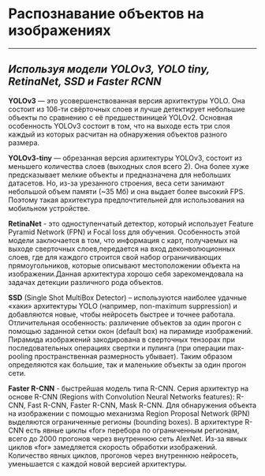 # Распознавание объектов на изображениях
-----------------------------------------------------------------
*Используя модели YOLOv3, YOLO tiny, RetinaNet, SSD и Faster RCNN*
-----------------------------------------------------------------


**YOLOv3** — это усовершенствованная версия архитектуры YOLO. Она состоит из 106-ти 
свёрточных слоев и лучше детектирует небольшие объекты по сравнению с её предшествиницей YOLOv2. 
Основная особенность YOLOv3 состоит в том, что на выходе есть три слоя каждый из которых расчитан на обнаружения объектов разного размера.

**YOLOv3-tiny** — обрезанная версия архитектуры YOLOv3, состоит из меньшего количества слоев (выходных слоя всего 2). Она более хуже предсказывает
мелкие объекты и предназначена для небольших датасетов. Но, из-за урезанного строения, веса сети занимают небольшой объем памяти (~35 Мб) и она 
выдает более высокий FPS. Поэтому такая архитектура предпочтительней для использования на мобильном устройстве.

**RetinaNet** - это одноступенчатый детектор, который использует Feature Pyramid Network (FPN) и Focal loss для обучения.
Особенность этой модели заключается в том, что информация с карт, получаемых на выходе сверточных слоев,передается на 
вход деконволюционных слоев, где для каждого строится свой набор ограничивающих прямоугольников, которые описывают 
местоположении объекта на изображении.Данная архитектура хорошо себя зарекомендовала на задачах детекции различного рода объектов. 

**SSD** (Single Shot MultiBox Detector) – используются наиболее удачные «хаки» архитектуры YOLO (например, non-maximum suppression) 
и добавляются новые, чтобы нейросеть быстрее и точнее работала. Отличительная особенность: различение объектов за один прогон 
с помощью заданной сетки окон (default box) на пирамиде изображений. Пирамида изображений закодирована в сверточных тензорах 
при последовательных операциях свертки и пулинга (при операции max-pooling пространственная размерность убывает). 
Таким образом определяются как большие, так и маленькие объекты за один прогон сети.

**Faster R-CNN** - быстрейшая модель типа R-CNN.
Серия архитектур на основе R-CNN (Regions with Convolution Neural Networks features): R-CNN, Fast R-CNN, Faster R-CNN, Mask R-CNN. 
Для обнаружения объекта на изображении с помощью механизма Region Proposal Network (RPN) выделяются ограниченные регионы (bounding boxes).
В архитектуре R-CNN есть явные циклы «for» перебора по ограниченным регионам, всего до 2000 прогонов через внутреннюю сеть AlexNet. 
Из-за явных циклов «for» замедляется скорость обработки изображений. Количество явных циклов, прогонов через внутреннюю нейросеть, 
уменьшается с каждой новой версией архитектуры.
